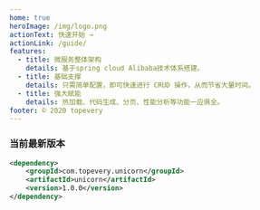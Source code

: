 ```yaml
---
home: true
heroImage: /img/logo.png
actionText: 快速开始 →
actionLink: /guide/
features:
  - title: 微服务整体架构
    details: 基于spring cloud Alibaba技术体系搭建。
  - title: 基础支撑
    details: 只需简单配置，即可快速进行 CRUD 操作，从而节省大量时间。
  - title: 强大赋能
    details: 热加载、代码生成、分页、性能分析等功能一应俱全。
footer: © 2020 topevery
---
```


### 当前最新版本

```xml
<dependency>
    <groupId>com.topevery.unicorn</groupId>
    <artifactId>unicorn</artifactId>
    <version>1.0.0</version>
</dependency>
```

